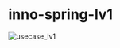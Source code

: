 # inno-spring-lv1
![usecase_lv1](https://github.com/j-i-s-o-o/inno-spring-lv1/assets/135205241/6a00fa28-f93d-435c-b599-14f2dd8f8709)
